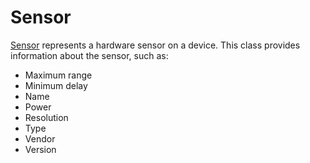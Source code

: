 # Sensor

[Sensor](http://developer.android.com/reference/android/hardware/Sensor.html) represents a hardware sensor on a device. This class provides information about the sensor, such as:

* Maximum range
* Minimum delay
* Name
* Power
* Resolution
* Type
* Vendor
* Version